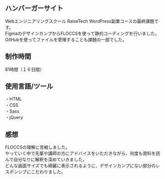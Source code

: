 ##  ハンバーガーサイト
Webエンジニアリングスクール RaiseTech WordPress副業コースの最終課題です。  
FigmaのデザインカンプからFLOCCSを使って静的コーディングを行いました。
GitHubを使ってファイルを管理することも課題の一部でした。

## 制作時間
81時間（１６日間）

## 使用言語/ツール
・HTML  
・CSS  
・Sass  
・jQuery

## 感想
FLOCCSの理解に苦戦しました。  
やっていく中で先輩や講師の方にアドバイスをいただきながら、何度も資料を読んで自分なりに解釈を深めていきました。  
どんな画面サイズでも綺麗に表示されるように、デザインカンプにない部分のレスポンシブにこだわりました。
